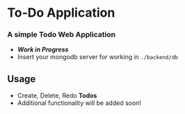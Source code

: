 # To-Do Application
### A simple Todo Web Application

- ***Work in Progress***<br>
- Insert your mongodb server for working in `./backend/db`

## Usage
- Create, Delete, Redo **Todos**
- Additional functionality will be added soon!
